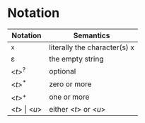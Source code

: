 # Notation


| Notation          |  Semantics                               |
|-------------------|------------------------------------------|
| `x`               | literally the character(s) x             |
|  ε                | the empty string                         |
| <*t*><sup>?</sup> | optional                                 |
| <*t*><sup>*</sup> | zero or more                             |
| <*t*><sup>+</sup> | one or more                              |
| <*t*> \| <*u*>     | either <*t*> or <*u*>                              |
